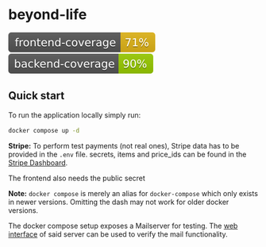 # beyond-life

![frontend codecov](.github/badges/frontend-coverage.svg) ![backend codecov](.github/badges/backend-coverage.svg)

## Quick start

To run the application locally simply run:

```sh
docker compose up -d
```

**Stripe:**
To perform test payments (not real ones), Stripe data has to be provided in the `.env` file.
secrets, items and price_ids can be found in the [Stripe Dashboard](https://dashboard.stripe.com/test/dashboard).

The frontend also needs the public secret

**Note:** `docker compose` is merely an alias for `docker-compose` which only exists in newer versions. Omitting the dash may not work for older docker versions.

The docker compose setup exposes a Mailserver for testing. The [web interface](http://localhost:5001/) of said server can be used to verify the mail functionality.
